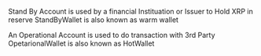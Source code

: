 Stand By Account is used by a financial Instituation or Issuer to Hold XRP in reserve 
StandByWallet is also known as warm wallet 

An Operational Account is used to do transaction with 3rd Party 
OpetarionalWallet is also known as HotWallet 